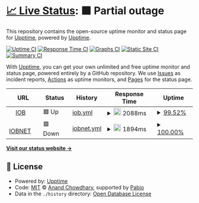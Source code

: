 # [📈 Live Status](https://upptime.github.io/uptime): <!--live status--> **🟧 Partial outage**

This repository contains the open-source uptime monitor and status page for [Upptime](https://upptime.js.org), powered by [Upptime](https://github.com/upptime/upptime).

[![Uptime CI](https://github.com/upptime/uptime/workflows/Uptime%20CI/badge.svg)](https://github.com/upptime/uptime/actions?query=workflow%3A%22Uptime+CI%22)
[![Response Time CI](https://github.com/upptime/uptime/workflows/Response%20Time%20CI/badge.svg)](https://github.com/upptime/uptime/actions?query=workflow%3A%22Response+Time+CI%22)
[![Graphs CI](https://github.com/upptime/uptime/workflows/Graphs%20CI/badge.svg)](https://github.com/upptime/uptime/actions?query=workflow%3A%22Graphs+CI%22)
[![Static Site CI](https://github.com/upptime/uptime/workflows/Static%20Site%20CI/badge.svg)](https://github.com/upptime/uptime/actions?query=workflow%3A%22Static+Site+CI%22)
[![Summary CI](https://github.com/upptime/uptime/workflows/Summary%20CI/badge.svg)](https://github.com/upptime/uptime/actions?query=workflow%3A%22Summary+CI%22)

With [Upptime](https://upptime.js.org), you can get your own unlimited and free uptime monitor and status page, powered entirely by a GitHub repository. We use [Issues](https://github.com/upptime/uptime/issues) as incident reports, [Actions](https://github.com/upptime/uptime/actions) as uptime monitors, and [Pages](https://upptime.github.io/uptime) for the status page.

<!--start: status pages-->
<!-- This summary is generated by Upptime (https://github.com/upptime/upptime) -->
<!-- Do not edit this manually, your changes will be overwritten -->
<!-- prettier-ignore -->
| URL | Status | History | Response Time | Uptime |
| --- | ------ | ------- | ------------- | ------ |
| <img alt="" src="https://icons.duckduckgo.com/ip3/www.iob.in.ico" height="13"> [IOB](https://www.iob.in) | 🟩 Up | [iob.yml](https://github.com/madhabdas/uptime/commits/HEAD/history/iob.yml) | <details><summary><img alt="Response time graph" src="./graphs/iob/response-time-week.png" height="20"> 2088ms</summary><br><a href="https://upptime.github.io/uptime/history/iob"><img alt="Response time 2346" src="https://img.shields.io/endpoint?url=https%3A%2F%2Fraw.githubusercontent.com%2Fmadhabdas%2Fuptime%2FHEAD%2Fapi%2Fiob%2Fresponse-time.json"></a><br><a href="https://upptime.github.io/uptime/history/iob"><img alt="24-hour response time 1935" src="https://img.shields.io/endpoint?url=https%3A%2F%2Fraw.githubusercontent.com%2Fmadhabdas%2Fuptime%2FHEAD%2Fapi%2Fiob%2Fresponse-time-day.json"></a><br><a href="https://upptime.github.io/uptime/history/iob"><img alt="7-day response time 2088" src="https://img.shields.io/endpoint?url=https%3A%2F%2Fraw.githubusercontent.com%2Fmadhabdas%2Fuptime%2FHEAD%2Fapi%2Fiob%2Fresponse-time-week.json"></a><br><a href="https://upptime.github.io/uptime/history/iob"><img alt="30-day response time 2346" src="https://img.shields.io/endpoint?url=https%3A%2F%2Fraw.githubusercontent.com%2Fmadhabdas%2Fuptime%2FHEAD%2Fapi%2Fiob%2Fresponse-time-month.json"></a><br><a href="https://upptime.github.io/uptime/history/iob"><img alt="1-year response time 2346" src="https://img.shields.io/endpoint?url=https%3A%2F%2Fraw.githubusercontent.com%2Fmadhabdas%2Fuptime%2FHEAD%2Fapi%2Fiob%2Fresponse-time-year.json"></a></details> | <details><summary><a href="https://upptime.github.io/uptime/history/iob">99.52%</a></summary><a href="https://upptime.github.io/uptime/history/iob"><img alt="All-time uptime 99.69%" src="https://img.shields.io/endpoint?url=https%3A%2F%2Fraw.githubusercontent.com%2Fmadhabdas%2Fuptime%2FHEAD%2Fapi%2Fiob%2Fuptime.json"></a><br><a href="https://upptime.github.io/uptime/history/iob"><img alt="24-hour uptime 100.00%" src="https://img.shields.io/endpoint?url=https%3A%2F%2Fraw.githubusercontent.com%2Fmadhabdas%2Fuptime%2FHEAD%2Fapi%2Fiob%2Fuptime-day.json"></a><br><a href="https://upptime.github.io/uptime/history/iob"><img alt="7-day uptime 99.52%" src="https://img.shields.io/endpoint?url=https%3A%2F%2Fraw.githubusercontent.com%2Fmadhabdas%2Fuptime%2FHEAD%2Fapi%2Fiob%2Fuptime-week.json"></a><br><a href="https://upptime.github.io/uptime/history/iob"><img alt="30-day uptime 99.69%" src="https://img.shields.io/endpoint?url=https%3A%2F%2Fraw.githubusercontent.com%2Fmadhabdas%2Fuptime%2FHEAD%2Fapi%2Fiob%2Fuptime-month.json"></a><br><a href="https://upptime.github.io/uptime/history/iob"><img alt="1-year uptime 99.69%" src="https://img.shields.io/endpoint?url=https%3A%2F%2Fraw.githubusercontent.com%2Fmadhabdas%2Fuptime%2FHEAD%2Fapi%2Fiob%2Fuptime-year.json"></a></details>
| <img alt="" src="https://icons.duckduckgo.com/ip3/www.iobnet.co.in.ico" height="13"> [IOBNET](https://www.iobnet.co.in) | 🟥 Down | [iobnet.yml](https://github.com/madhabdas/uptime/commits/HEAD/history/iobnet.yml) | <details><summary><img alt="Response time graph" src="./graphs/iobnet/response-time-week.png" height="20"> 1894ms</summary><br><a href="https://upptime.github.io/uptime/history/iobnet"><img alt="Response time 2163" src="https://img.shields.io/endpoint?url=https%3A%2F%2Fraw.githubusercontent.com%2Fmadhabdas%2Fuptime%2FHEAD%2Fapi%2Fiobnet%2Fresponse-time.json"></a><br><a href="https://upptime.github.io/uptime/history/iobnet"><img alt="24-hour response time 1623" src="https://img.shields.io/endpoint?url=https%3A%2F%2Fraw.githubusercontent.com%2Fmadhabdas%2Fuptime%2FHEAD%2Fapi%2Fiobnet%2Fresponse-time-day.json"></a><br><a href="https://upptime.github.io/uptime/history/iobnet"><img alt="7-day response time 1894" src="https://img.shields.io/endpoint?url=https%3A%2F%2Fraw.githubusercontent.com%2Fmadhabdas%2Fuptime%2FHEAD%2Fapi%2Fiobnet%2Fresponse-time-week.json"></a><br><a href="https://upptime.github.io/uptime/history/iobnet"><img alt="30-day response time 2163" src="https://img.shields.io/endpoint?url=https%3A%2F%2Fraw.githubusercontent.com%2Fmadhabdas%2Fuptime%2FHEAD%2Fapi%2Fiobnet%2Fresponse-time-month.json"></a><br><a href="https://upptime.github.io/uptime/history/iobnet"><img alt="1-year response time 2163" src="https://img.shields.io/endpoint?url=https%3A%2F%2Fraw.githubusercontent.com%2Fmadhabdas%2Fuptime%2FHEAD%2Fapi%2Fiobnet%2Fresponse-time-year.json"></a></details> | <details><summary><a href="https://upptime.github.io/uptime/history/iobnet">100.00%</a></summary><a href="https://upptime.github.io/uptime/history/iobnet"><img alt="All-time uptime 98.40%" src="https://img.shields.io/endpoint?url=https%3A%2F%2Fraw.githubusercontent.com%2Fmadhabdas%2Fuptime%2FHEAD%2Fapi%2Fiobnet%2Fuptime.json"></a><br><a href="https://upptime.github.io/uptime/history/iobnet"><img alt="24-hour uptime 99.99%" src="https://img.shields.io/endpoint?url=https%3A%2F%2Fraw.githubusercontent.com%2Fmadhabdas%2Fuptime%2FHEAD%2Fapi%2Fiobnet%2Fuptime-day.json"></a><br><a href="https://upptime.github.io/uptime/history/iobnet"><img alt="7-day uptime 100.00%" src="https://img.shields.io/endpoint?url=https%3A%2F%2Fraw.githubusercontent.com%2Fmadhabdas%2Fuptime%2FHEAD%2Fapi%2Fiobnet%2Fuptime-week.json"></a><br><a href="https://upptime.github.io/uptime/history/iobnet"><img alt="30-day uptime 98.40%" src="https://img.shields.io/endpoint?url=https%3A%2F%2Fraw.githubusercontent.com%2Fmadhabdas%2Fuptime%2FHEAD%2Fapi%2Fiobnet%2Fuptime-month.json"></a><br><a href="https://upptime.github.io/uptime/history/iobnet"><img alt="1-year uptime 98.40%" src="https://img.shields.io/endpoint?url=https%3A%2F%2Fraw.githubusercontent.com%2Fmadhabdas%2Fuptime%2FHEAD%2Fapi%2Fiobnet%2Fuptime-year.json"></a></details>

<!--end: status pages-->

[**Visit our status website →**](https://upptime.github.io/uptime)

## 📄 License

- Powered by: [Upptime](https://github.com/upptime/upptime)
- Code: [MIT](./LICENSE) © [Anand Chowdhary](https://anandchowdhary.com), supported by [Pabio](https://pabio.com)
- Data in the `./history` directory: [Open Database License](https://opendatacommons.org/licenses/odbl/1-0/)
